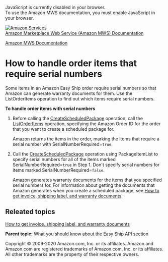 <div id="MWSDX_noscript">

JavaScript is currently disabled in your browser.  
To use the Amazon MWS documentation, you must enable JavaScript in your
browser.

</div>

<div id="MWSDX_divtop">

[![Amazon
Services](https://images-na.ssl-images-amazon.com/images/G/08/mwsportal/fr_FR/amazonservices.gif "Amazon Services")](http://services.amazon.fr)  
<span id="MWSDX_titlebar">[Amazon Marketplace Web Service (Amazon MWS)
Documentation](https://developer.amazonservices.fr/gp/mws/docs.html)</span>

</div>

<div id="MWSDX_divbottom">

<div id="MWSDX_divleft">

<div id="MWSDX_toc">

</div>

</div>

<div id="MWSDX_divright">

<div id="MWSDX_content">

<span id="MWSDX_breadcrumbs">[Amazon MWS
Documentation](https://developer.amazonservices.fr/gp/mws/docs.html)</span>

<div id="EasyShip_HowToHandleSerialNumbers" class="nested0">

How to handle order items that require serial numbers
=====================================================

<div class="body">

Some items in an <span class="ph">Amazon Easy Ship</span> order require
serial numbers so that Amazon can generate warranty documents for them.
Use the <span class="keyword apiname">ListOrderItems</span> operation to
find out which items require serial numbers.

<div class="p">

**To handle order items with serial numbers**

1.  Before calling the
    <a href="EasyShip_CreateScheduledPackage.md" class="xref">CreateScheduledPackage</a>
    operation, call the
    <a href="../orders-2013-09-01/Orders_ListOrderItems.md" class="xref">ListOrderItems</a>
    operation, specifying the Amazon Order ID for the order that you
    want to create a scheduled package for.

    Amazon returns the items in the order, marking the items that
    require a serial number with <span
    class="keyword parmname">SerialNumberRequired</span>=`true`.

2.  Call the
    <a href="EasyShip_CreateScheduledPackage.md" class="xref">CreateScheduledPackage</a>
    operation using <span
    class="keyword parmname">PackageItemList</span> to specify serial
    numbers for all of the items marked <span
    class="keyword parmname">SerialNumberRequired</span>=`true` in
    Step 1. Don't specify serial numbers for items marked <span
    class="keyword parmname">SerialNumberRequired</span>=`false`.

    Amazon generates warranty documents for the items that you specified
    serial numbers for. For information about getting the documents that
    Amazon generates when you create a scheduled package, see
    <a href="../easy_ship/EasyShip_HowToGetEasyShipDocs.md" class="xref">How to get invoice, shipping label, and warranty documents</a>.

</div>

<div class="section">

Releated topics
---------------

<a href="../easy_ship/EasyShip_HowToGetEasyShipDocs.md" class="xref">How to get invoice, shipping label, and warranty documents</a>

</div>

</div>

<div class="related-links">

<div class="familylinks">

<div class="parentlink">

**Parent topic:**
<a href="../easy_ship/EasyShip_Overview.md" class="link">What you should know about the Easy Ship API section</a>

</div>

</div>

</div>

</div>

<div id="MWSDX_footer">

Copyright © 2009-2020 Amazon.com, Inc. or its affiliates. Amazon and
Amazon.com are registered trademarks of Amazon.com, Inc. or its
affiliates. All other trademarks are the property of their respective
owners.

</div>

</div>

</div>

<div style="clear: both;">

</div>

</div>
